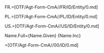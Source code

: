 FR.=[OTF/Agt-Form-CmA//FR/ID/Entity/0.md]

PL.=[OTF/Agt-Form-CmA//PL/ID/Entity/0.md]

US.=[OTF/Agt-Form-CmA//US/ID/Entity/0.md]

Name.Full={Name.Given} {Name.Inc}

=[OTF/Agt-Form-CmA//00/ID/0.md]
